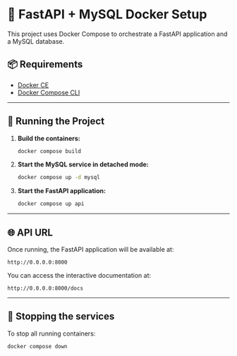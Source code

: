 # 🐳 FastAPI + MySQL Docker Setup

This project uses Docker Compose to orchestrate a FastAPI application and a MySQL database.

## 📦 Requirements

- [Docker CE](https://docs.docker.com/get-docker/)
- [Docker Compose CLI](https://docs.docker.com/compose/)

---

## 🚀 Running the Project

1. **Build the containers:**

   ```bash
   docker compose build
   ```

2. **Start the MySQL service in detached mode:**

   ```bash
   docker compose up -d mysql
   ```

3. **Start the FastAPI application:**

   ```bash
   docker compose up api
   ```

---

## 🌐 API URL

Once running, the FastAPI application will be available at:

```
http://0.0.0.0:8000
```

You can access the interactive documentation at:

```
http://0.0.0.0:8000/docs
```

---

## 🛑 Stopping the services

To stop all running containers:

```bash
docker compose down
```